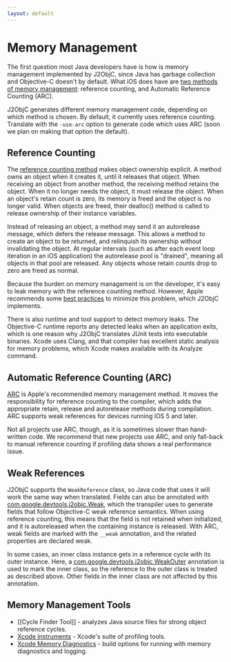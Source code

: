 ```yaml
---
layout: default
---
```


# Memory Management

The first question most Java developers have is how is memory management implemented by J2ObjC, since Java has garbage collection and Objective-C doesn't by default.  What iOS does have are [two methods of memory management](http://developer.apple.com/library/mac/#documentation/Cocoa/Conceptual/MemoryMgmt/Articles/MemoryMgmt.html): reference counting, and Automatic Reference Counting (ARC).  

J2ObjC generates different memory management code, depending on which method is chosen.  By default, it currently uses reference counting.  Translate with the `-use-arc` option to generate code which uses ARC (soon we plan on making that option the default).

## Reference Counting

The [reference counting method](http://developer.apple.com/library/mac/#documentation/Cocoa/Conceptual/MemoryMgmt/Articles/mmRules.html#//apple_ref/doc/uid/20000994-BAJHFBGH) makes object ownership explicit.  A method owns an object when it creates it, until it releases that object.  When receiving an object from another method, the receiving method retains the object.  When it no longer needs the object, it must release the object.  When an object's retain count is zero, its memory is freed and the object is no longer valid. When objects are freed, their dealloc() method is called to release ownership of their instance variables.  

Instead of releasing an object, a method may send it an autorelease message, which defers the release message.  This allows a method to create an object to be returned, and relinquish its ownership without invalidating the object. At regular intervals (such as after each event loop iteration in an iOS application) the autorelease pool is "drained", meaning all objects in that pool are released. Any objects whose retain counts drop to zero are freed as normal.

Because the burden on memory management is on the developer, it's easy to leak memory with the reference counting method.  However, Apple recommends some [best practices](http://developer.apple.com/library/mac/#documentation/Cocoa/Conceptual/MemoryMgmt/Articles/mmPractical.html#//apple_ref/doc/uid/TP40004447-SW1) to minimize this problem, which J2ObjC implements.  

There is also runtime and tool support to detect memory leaks.  The Objective-C runtime reports any detected leaks when an application exits, which is one reason why J2ObjC translates JUnit tests into executable binaries. Xcode uses Clang, and that compiler has excellent static analysis for memory problems, which Xcode makes available with its Analyze command.

## Automatic Reference Counting (ARC)

[ARC](http://developer.apple.com/library/mac/#releasenotes/ObjectiveC/RN-TransitioningToARC/_index.html#//apple_ref/doc/uid/TP40011226) is Apple's recommended memory management method.  It moves the responsibility for reference counting to the compiler, which adds the appropriate retain, release and autorelease methods during compilation.  ARC supports weak references for devices running iOS 5 and later. 

Not all projects use ARC, though, as it is sometimes slower than hand-written code. We recommend that new projects use ARC, and only fall-back to manual reference counting if profiling data shows a real performance issue.

## Weak References

J2ObjC supports the `WeakReference` class, so Java code that uses it will work the same way when translated.  Fields can also be annotated with [com.google.devtools.j2objc.Weak](Weak), which the transpiler uses to generate fields that follow Objective-C weak reference semantics.  When using reference counting, this means that the field is not retained when initialized, and it is autoreleased when the containing instance is released.  With ARC, weak fields are marked with the `__weak` annotation, and the related properties are declared weak.

In some cases, an inner class instance gets in a reference cycle with its outer instance.  Here, a [com.google.devtools.j2objc.WeakOuter](WeakOuter) annotation is used to mark the inner class, so the reference to the outer class is treated as described above.  Other fields in the inner class are not affected by this annotation.

## Memory Management Tools

- [[Cycle Finder Tool]] - analyzes Java source files for strong object reference cycles.
- [Xcode Instruments](https://developer.apple.com/library/mac/documentation/DeveloperTools/Conceptual/InstrumentsUserGuide/InstrumentsQuickStart/InstrumentsQuickStart.html) - Xcode's suite of profiling tools.
- [Xcode Memory Diagnostics](https://developer.apple.com/library/mac/recipes/xcode_help-scheme_editor/Articles/SchemeDiagnostics.html) - build options for running with memory diagnostics and logging. 
